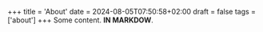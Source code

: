 +++
title = 'About'
date = 2024-08-05T07:50:58+02:00
draft = false
tags = ['about']
+++
Some content. **IN MARKDOW**.